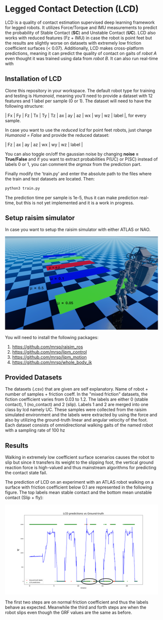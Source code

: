 # Legged Contact Detection (LCD)

LCD is a quality of contact estimation supervised deep learning framework for legged robots. It utilizes Force/Torque and IMU measurements to predict the probability of Stable Contact (**SC**) and Unstable Contact (**UC**). LCD also works with reduced features (Fz + IMU) in case the robot is point feet but the results are slightly worse on datasets with extremely low friction coefficient surfaces (< 0.07). Additionally, LCD makes cross-platform predictions, meaning it can predict the quality of contact on gaits of *robot A* even thought it was trained using data from *robot B*. It can also run real-time with

## Installation of LCD

Clone this repository in your workspace. The default robot type for training and testing is *Humanoid*, meaning you'll need to provide a dataset with 12 features and 1 label per sample (0 or 1). The dataset will need to have the following structure:

| Fx | Fy | Fz | Tx | Ty | Tz | ax | ay | az | wx | wy | wz | label |, for every sample.

In case you want to use the *reduced lcd* for point feet robots, just change *Humanoid = False* and provide the reduced dataset:

| Fz | ax | ay | az | wx | wy | wz | label |

You can also toggle on/off the gaussian noise by changing **noise = True/False** and if you want to extract  probabilities P(UC) or P(SC) instead of labels 0 or 1, you can comment the *argmax* from the prediction part.


 Finally modify the 'train.py' and enter the absolute path to the files where the train and test datasets are located. Then:

```bash
python3 train.py
```

The prediction time per sample is 1e-5, thus it can make prediction real-time, but this is not yet implemented and it is a work in progress.

## Setup raisim simulator
In case you want to setup the raisim simulator with either ATLAS or NAO. 

![Screenshot](src/images/atlas.png)

You will need to install the following packages:

1. https://github.com/mrsp/raisim_ros
2. https://github.com/mrsp/lipm_control
3. https://github.com/mrsp/lipm_motion
4. https://github.com/mrsp/whole_body_ik

## Provided Datasets

The datasets (.csv) that are given are self explanatory. Name of robot + number of samples + friction coeff. In the "mixed friction" datasets, the fiction coefficient varies from 0.03 to 1.2. The labels are either 0 (stable contact), 1 (no_contact) and 2 (slip). Labels 1 and 2 are merged into one class by lcd namely UC. These samples were collected from the raisim simulated environment and the labels were extracted by using the force and also by utilizing the ground-truth linear and angular velocity of the foot. Each dataset consists of omnidirectional walking gaits of the named robot with a sampling rate of 100 hz



## Results

Walking in extremely low coefficient surface scenarios causes the robot to slip but since it transfers its weight to the slipping foot, the vertical ground reaction force is high-valued and thus mainstream algorithms for predicting the contact state fail.

The prediction of LCD on an experiment with an ATLAS robot walking on a surface with friction coefficient below 0.1 are represented in the following figure. The top labels mean stable contact and the bottom mean unstable contact (Slip + fly):

![Screenshot](src/images/lcdexplained.png)


The first two steps are on normal friction coefficient and thus the labels behave as expected. Meanwhile the third and forth steps are when the robot slips even though the GRF values are the same as before.

